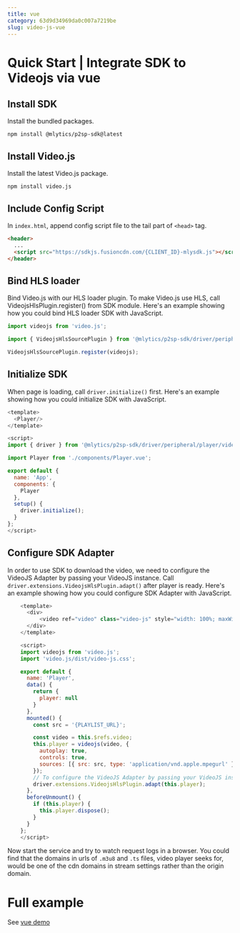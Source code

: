 ```yaml
---
title: vue
category: 63d9d34969da0c007a7219be
slug: video-js-vue
---
```

# Quick Start | Integrate SDK to Videojs via vue

## Install SDK

Install the bundled packages.

```shell
npm install @mlytics/p2sp-sdk@latest
```



## Install Video.js

Install the latest Video.js package.

```shell
npm install video.js
```



## Include Config Script

In `index.html`, append config script file to the tail part of `<head>` tag.

```html public/index.html
<header>
  ...
  <script src="https://sdkjs.fusioncdn.com/{CLIENT_ID}-mlysdk.js"></script>
</header>
```



## Bind HLS loader

Bind Video.js with our HLS loader plugin. To make Video.js use HLS, call VideojsHlsPlugin.register() from SDK module. Here's an example showing how you could bind HLS loader SDK with JavaScript.

```javascript
import videojs from 'video.js';

import { VideojsHlsSourcePlugin } from '@mlytics/p2sp-sdk/driver/peripheral/player/videojs/streaming/hls/bundle';

VideojsHlsSourcePlugin.register(videojs);
```



## Initialize SDK

When page is loading, call `driver.initialize()` first. Here's an example showing how you could initialize SDK with JavaScript.

```javascript
<template>
  <Player/>
</template>

<script>
import { driver } from '@mlytics/p2sp-sdk/driver/peripheral/player/videojs/streaming/hls/bundle';

import Player from './components/Player.vue';

export default {
  name: 'App',
  components: {
    Player
  },
  setup() {
    driver.initialize();
  }
};
</script>
```



## Configure SDK Adapter

In order to use SDK to download the video, we need to configure the VideoJS Adapter by passing your VideoJS instance. Call `driver.extensions.VideojsHlsPlugin.adapt()` after player is ready. Here's an example showing how you could configure SDK Adapter with JavaScript.

```javascript
    <template>
      <div>
          <video ref="video" class="video-js" style="width: 100%; maxWidth: 500px"></video>
      </div>
    </template>

    <script>
    import videojs from 'video.js';
    import 'video.js/dist/video-js.css';

    export default {
      name: 'Player',
      data() {
        return {
          player: null
        }
      },
      mounted() {
        const src = '{PLAYLIST_URL}';

        const video = this.$refs.video;
        this.player = videojs(video, {
          autoplay: true,
          controls: true,
          sources: [{ src: src, type: 'application/vnd.apple.mpegurl' }]
        });
        // To configure the VideoJS Adapter by passing your VideoJS instance
        driver.extensions.VideojsHlsPlugin.adapt(this.player);
      },
      beforeUnmount() {
        if (this.player) {
          this.player.dispose();
        }
      }
    };
    </script>
```

Now start the service and try to watch request logs in a browser. You could find that the domains in urls of `.m3u8` and `.ts` files, video player seeks for,  would be one of the cdn domains in stream settings rather than the origin domain.


# Full example

See [vue demo](https://github.com/mlytics/stream-sdk-guide/tree/main/Video.js/vue-sample)